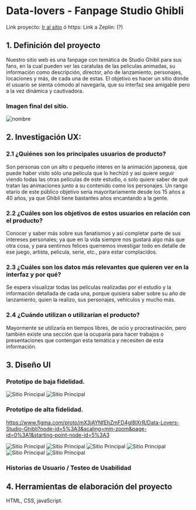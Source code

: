 # Data-lovers - Fanpage Studio Ghibli

Link proyecto: [Ir al sitio](https://kuveee.github.io/SCL019-data-lovers/src/index.html) ó https:
Link a Zeplin: (?)
   

## 1. Definición del proyecto

Nuestro sitio web es una fanpage con temática de Studio Ghibli para sus fans, en la cual pueden ver las caratulas de las peliculas animadas, su información como descripción, director, año de lanzamiento, personajes, locaciones y más, de cada una de estas. El objetivo es hacer un sitio donde el usuario se sienta cómodo al navegarla, que su interfaz sea amigable pero a la vez dinámica y cautivadora.

### Imagen final del sitio.

![nombre](src/img/imagen1.png)

## 2. Investigación UX:
### 2.1 ¿Quiénes son los principales usuarios de producto?
Son personas con un alto o pequeño interes en la animación japonesa, que puede haber visto sólo una pelicula que lo hechizó y así quiere seguir viendo todas las otras peliculas de este estudio, o solo quiere saber de qué tratan las animaciones junto a su contenido como los personajes. Un rango etario de este público objetivo seria mayoritariamente desde los 15 años a 40 años, ya que Ghibli tiene bastantes años encantando a la gente.

### 2.2 ¿Cuáles son los objetivos de estos usuarios en relación con el producto?
Conocer y saber más sobre sus fanatismos y así completar parte de sus intereses personales; ya que en la vida siempre nos gustará algo más que otra cosa, y para sentirnos felices querremos investigar todo en detalle de ese juego, artista, pelicula, serie, etc., para estar complacidos.

### 2.3 ¿Cuáles son los datos más relevantes que quieren ver en la interfaz y por qué?
Se espera visualizar todas las películas realizadas por el estudio y la información detallada de cada una, porque quisiera saber sobre su año de lanzamiento, quien la realizo, sus personajes, vehículos y mucho más.

### 2.4 ¿Cuándo utilizan o utilizarían el producto?
Mayormente se utilizaría en tiempos libres, de ocio y procrastinación, pero también existe una sección que la ocuparía para hacer trabajos o presentaciones que contengan esta temática y necesiten de esta información.

## 3. Diseño UI
### Prototipo de baja fidelidad.

![Sitio Principal](images/protInicial-1.jpg)
![Sitio Principal](images/protInicial-2.jpg)

### Prototipo de alta fidelidad.
https://www.figma.com/proto/mX3iAYNfEhZmFD4gl8lXrR/Data-Lovers-Studio-Ghibli?node-id=5%3A3&scaling=min-zoom&page-id=0%3A1&starting-point-node-id=5%3A3

![Sitio Principal](images/protFinal1.jpg)
![Sitio Principal](images/protFinal2.jpg)
![Sitio Principal](images/protFinal3.jpg)
![Sitio Principal](images/protFinal3-1.jpg)
![Sitio Principal](images/protFinal4.jpg)
![Sitio Principal](images/protFinal4-1.jpg)

### Historias de Usuario / Testeo de Usabilidad

## 4. Herramientas de elaboración del proyecto

HTML, CSS, javaScript.
